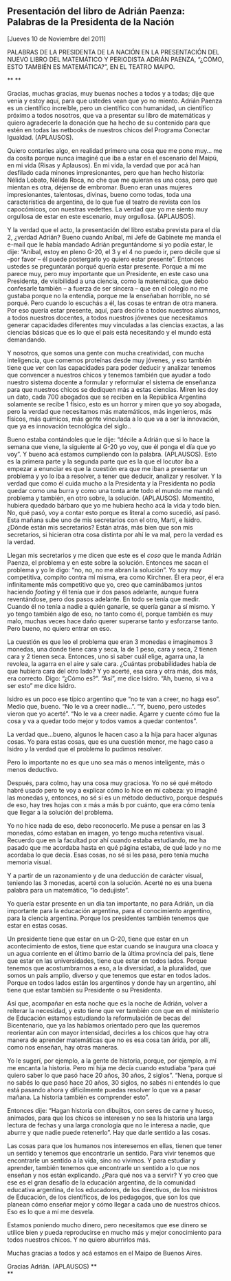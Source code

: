 Presentación del libro de Adrián Paenza: Palabras de la Presidenta de la Nación
-------------------------------------------------------------------------------

[Jueves 10 de Noviembre del 2011]

PALABRAS DE LA PRESIDENTA DE LA NACIÓN EN LA PRESENTACIÓN DEL NUEVO
LIBRO DEL MATEMÁTICO Y PERIODISTA ADRIÁN PAENZA, “¿CÓMO, ESTO TAMBIÉN ES
MATEMÁTICA?”, EN EL TEATRO MAIPO.

** **

Gracias, muchas gracias, muy buenas noches a todos y a todas; dije que
venía y estoy aquí, para que ustedes vean que yo no miento. Adrián
Paenza es un científico increíble, pero un científico con humanidad, un
científico próximo a todos nosotros, que va a presentar su libro de
matemáticas y quiero agradecerle la donación que ha hecho de su
contenido para que estén en todas las netbooks de nuestros chicos del
Programa Conectar Igualdad. (APLAUSOS).

Quiero contarles algo, en realidad primero una cosa que me pone muy… me
da cosita porque nunca imaginé que iba a estar en el escenario del
Maipú, en mi vida (Risas y Aplausos). En mi vida, la verdad que por acá
han desfilado cada minones impresionantes, pero que han hecho historia:
Nélida Lobato, Nélida Roca, no che que me quieran es una cosa, pero que
mientan es otra, déjense de embromar. Bueno eran unas mujeres
impresionantes, talentosas, divinas, bueno como todas, toda una
característica de argentina, de lo que fue el teatro de revista con los
capocómicos, con nuestras vedettes. La verdad que yo me siento muy
orgullosa de estar en este escenario, muy orgullosa. (APLAUSOS).

Y la verdad que el acto, la presentación del libro estaba prevista para
el día 2, ¿verdad Adrián? Bueno cuando Aníbal, mi Jefe de Gabinete me
manda el e-mail que le había mandado Adrián preguntándome si yo podía
estar, le dije: “Aníbal, estoy en pleno G-20, el 3 y el 4 no puedo ir,
pero décile que si –por favor – él puede postergarlo yo quiero estar
presente”. Entonces ustedes se preguntarán porqué quería estar presente.
Porque a mí me parece muy, pero muy importante que un Presidente, en
este caso una Presidenta, de visibilidad a una ciencia, como la
matemática, que debo confesarle también – a fuerza de ser sincera – que
en el colegio no me gustaba porque no la entendía, porque me la
enseñaban horrible, no sé porqué. Pero cuando lo escuchás a él, las
cosas te entran de otra manera. Por eso quería estar presente, aquí,
para decirle a todos nuestros alumnos, a todos nuestros docentes, a
todos nuestros jóvenes que necesitamos generar capacidades diferentes
muy vinculadas a las ciencias exactas, a las ciencias básicas que es lo
que el país está necesitando y el mundo está demandando.

Y nosotros, que somos una gente con mucha creatividad, con mucha
inteligencia, que comemos proteínas desde muy jóvenes, y eso también
tiene que ver con las capacidades para poder deducir y analizar tenemos
que convencer a nuestros chicos y tenemos también que ayudar a todo
nuestro sistema docente a formular y reformular el sistema de enseñanza
para que nuestros chicos se dediquen más a estas ciencias. Miren les doy
un dato, cada 700 abogados que se reciben en la República Argentina
solamente se recibe 1 físico, esto es un horror y miren que yo soy
abogada, pero la verdad que necesitamos más matemáticos, más ingenieros,
más físicos, más químicos, más gente vinculada a lo que va a ser la
innovación, que ya es innovación tecnológica del siglo..

Bueno estaba contándoles que le dije: “décile a Adrián que si lo hace la
semana que viene, la siguiente al G-20 yo voy, que él ponga el día que
yo voy”. Y bueno acá estamos cumpliendo con la palabra. (APLAUSOS). Esto
es la primera parte y la segunda parte que es la que el locutor iba a
empezar a enunciar es que la cuestión era que me iban a presentar un
problema y yo lo iba a resolver, a tener que deducir, analizar y
resolver. Y la verdad que como él cuida mucho a la Presidenta y la
Presidenta no podía quedar como una burra y como una tonta ante todo el
mundo me mandó el  problema y también, en otro sobre, la solución.
(APLAUSOS). Momentito, hubiera quedado bárbaro que yo me hubiera hecho
acá la vida y todo bien. No, qué pasó, voy a contar esto porque es
literal a como sucedió, así pasó. Esta mañana sube uno de mis
secretarios con el otro, Martí, e Isidro. ¿Dónde están mis secretarios?
Están atrás, más bien que son mis secretarios, si hicieran otra cosa
distinta por ahí le va mal, pero la verdad es la verdad.

Llegan mis secretarios y me dicen que este es el *coso* que le manda
Adrián Paenza, el problema y en este sobre la solución. Entonces me
sacan el problema y yo le digo: “no, no, no me abran la solución”. Yo
soy muy competitiva, compito contra mí misma, era como Kirchner. Él era
peor, él era infinitamente más competitivo que yo, creo que caminábamos
juntos haciendo *footing* y él tenía que ir dos pasos adelante, aunque
fuera reventándose, pero dos pasos adelante. En todo se tenía que medir.
Cuando él no tenía a nadie a quién ganarle, se quería ganar a sí mismo.
Y yo tengo también algo de eso, no tanto como él, porque también es muy
malo, muchas veces hace daño querer superarse tanto y esforzarse tanto.
Pero bueno, no quiero entrar en eso.

La cuestión es que leo el problema que eran 3 monedas e imaginemos 3
monedas, una donde tiene cara y seca, la de 1 peso, cara y seca, 2
tienen cara y 2 tienen seca. Entonces, uno si saber cuál elige, agarra
una, la revolea, la agarra en el aire y sale cara. ¿Cuántas
probabilidades había de que hubiera cara del otro lado? Y yo acerté, esa
cara y otra más, dos más, era correcto. Digo: “¿Cómo es?”. “Así”, me
dice Isidro. “Ah, bueno, si va a ser esto” me dice Isidro.

Isidro es un poco ese típico argentino que “no te van a creer, no haga
eso”. Medio que, bueno. “No le va a creer nadie…”. “Y, bueno, pero
ustedes vieron que yo acerté”. “No le va a creer nadie. Agarre y cuente
cómo fue la cosa y va a quedar todo mejor y todos vamos a quedar
contentos”.

La verdad que…bueno, algunos le hacen caso a la hija para hacer algunas
cosas. Yo para estas cosas, que es una cuestión menor, me hago caso a
Isidro y la verdad que el problema lo pudimos resolver.

Pero lo importante no es que uno sea más o menos inteligente, más o
menos deductivo.

Después, para colmo, hay una cosa muy graciosa. Yo no sé qué método
habré usado pero te voy a explicar cómo lo hice en mi cabeza: yo imaginé
las monedas y, entonces, no sé si es un método deductivo, porque después
de eso, hay tres hojas con x más a más b por cuánto, que era cómo tenía
que llegar a la solución del problema.

Yo no hice nada de eso, debo reconocerlo. Me puse a pensar en las 3
monedas, cómo estaban en imagen, yo tengo mucha retentiva visual.
Recuerdo que en la facultad por ahí cuando estaba estudiando, me ha
pasado que me acordaba hasta en qué página estaba, de qué lado y no me
acordaba lo que decía. Esas cosas, no sé si les pasa, pero tenía mucha
memoria visual.

Y a partir de un razonamiento y de una deducción de carácter visual,
teniendo las 3 monedas, acerté con la solución. Acerté no es una buena
palabra para un matemático, “lo dedujiste”.

Yo quería estar presente en un día tan importante, no para Adrián, un
día importante para la educación argentina, para el conocimiento
argentino, para la ciencia argentina. Porque los presidentes también
tenemos que estar en estas cosas.

Un presidente tiene que estar en un G-20, tiene que estar en un
acontecimiento de estos, tiene que estar cuando se inaugura una cloaca y
un agua corriente en el último barrio de la última provincia del país,
tiene que estar en las universidades, tiene que estar en todos lados.
Porque tenemos que acostumbrarnos a eso, a la diversidad, a la
pluralidad, que somos un país amplio, diverso y que tenemos que estar en
todos lados. Porque en todos lados están los argentinos y donde hay un
argentino, ahí tiene que estar también su Presidente o su Presidenta.

Así que, acompañar en esta noche que es la noche de Adrián, volver a
reiterar la necesidad, y esto tiene que ver también con que en el
ministerio de Educación estamos estudiando la reformulación de becas del
Bicentenario, que ya las habíamos orientado pero que las queremos
reorientar aún con mayor intensidad, decirles a los chicos que hay otra
manera de aprender matemáticas que no es esa cosa tan árida, por allí,
como nos enseñan, hay otras maneras.

Yo le sugerí, por ejemplo, a la gente de historia, porque, por ejemplo,
a mí me encanta la historia. Pero mi hija me decía cuando estudiaba
“para qué quiero saber lo que pasó hace 20 años, 30 años, 2 siglos”.
“Nena, porque si no sabés lo que pasó hace 20 años, 30 siglos, no sabés
ni entendés lo que está pasando ahora y difícilmente puedas resolver lo
que va a pasar mañana. La historia también es comprender esto”.

Entonces dije: “Hagan historia con dibujitos, con seres de carne y
hueso, animados, para que los chicos se interesen y no sea la historia
una larga lectura de fechas y una larga cronología que no le interesa a
nadie, que aburre y que nadie puede retenerlo”. Hay que darle sentido a
las cosas.

Las cosas para que los humanos nos interesemos en ellas, tienen que
tener un sentido y tenemos que encontrarle un sentido. Para vivir
tenemos que encontrarle un sentido a la vida, sino no vivimos. Y para
estudiar y aprender, también tenemos que encontrarle un sentido a lo que
nos enseñan y nos están explicando. ¿Para qué nos va a servir? Y yo creo
que ese es el gran desafío de la educación argentina, de la comunidad
educativa argentina, de los educadores, de los directivos, de los
ministros de Educación, de los científicos, de los pedagogos, que son
los que planean cómo enseñar mejor y cómo llegar a cada uno de nuestros
chicos. Eso es lo que a mí me desvela.

Estamos poniendo mucho dinero, pero necesitamos que ese dinero se
utilice bien y pueda reproducirse en mucho más y mejor conocimiento para
todos nuestros chicos. Y no quiero aburrirlos más.

Muchas gracias a todos y acá estamos en el Maipo de Buenos Aires.

Gracias Adrián. (APLAUSOS) **\
**
